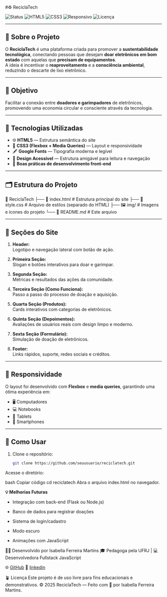 #♻️ ReciclaTech

![Status](https://img.shields.io/badge/status-em%20desenvolvimento-brightgreen)
![HTML5](https://img.shields.io/badge/feito%20com-HTML5-orange)
![CSS3](https://img.shields.io/badge/estilizado%20com-CSS3-blue)
![Responsivo](https://img.shields.io/badge/layout-responsivo-lightgrey)
![Licença](https://img.shields.io/badge/licença-livre-success)

---

## 🌱 Sobre o Projeto

O **ReciclaTech** é uma plataforma criada para promover a **sustentabilidade tecnológica**, conectando pessoas que desejam **doar eletrônicos em bom estado** com aquelas que **precisam de equipamentos**.  
A ideia é incentivar o **reaproveitamento** e a **consciência ambiental**, reduzindo o descarte de lixo eletrônico.

---

## 🎯 Objetivo

Facilitar a conexão entre **doadores e garimpadores** de eletrônicos, promovendo uma economia circular e consciente através da tecnologia.

---

## 🧩 Tecnologias Utilizadas

- 🌐 **HTML5** — Estrutura semântica do site  
- 🎨 **CSS3 (Flexbox + Media Queries)** — Layout e responsividade  
- 🖋️ **Google Fonts** — Tipografia moderna e legível  
- 💬 **Design Acessível** — Estrutura amigável para leitura e navegação  
- 🧱 **Boas práticas de desenvolvimento front-end**

---

## 🗂️ Estrutura do Projeto

📁 ReciclaTech
├── 📄 index.html # Estrutura principal do site
├── 🎨 style.css # Arquivo de estilos (separado do HTML)
├── 🖼️ img/ # Imagens e ícones do projeto
└── 📘 README.md # Este arquivo

---

## 📍 Seções do Site

1. **Header:**  
   Logotipo e navegação lateral com botão de ação.

2. **Primeira Seção:**  
   Slogan e botões interativos para doar e garimpar.

3. **Segunda Seção:**  
   Métricas e resultados das ações da comunidade.

4. **Terceira Seção (Como Funciona):**  
   Passo a passo do processo de doação e aquisição.

5. **Quarta Seção (Produtos):**  
   Cards interativos com categorias de eletrônicos.

6. **Quinta Seção (Depoimentos):**  
   Avaliações de usuários reais com design limpo e moderno.

7. **Sexta Seção (Formulário):**  
   Simulação de doação de eletrônicos.

8. **Footer:**  
   Links rápidos, suporte, redes sociais e créditos.

---

## 📱 Responsividade

O layout foi desenvolvido com **Flexbox** e **media queries**, garantindo uma ótima experiência em:

- 🖥️ Computadores  
- 💻 Notebooks  
- 📱 Tablets  
- 📲 Smartphones  

---

## 🚀 Como Usar

1. Clone o repositório:
   ```bash
   git clone https://github.com/seuusuario/reciclatech.git
Acesse o diretório:

bash
Copiar código
cd reciclatech
Abra o arquivo index.html no navegador.

**💡 Melhorias Futuras**
- Integração com back-end (Flask ou Node.js)

- Banco de dados para registrar doações

- Sistema de login/cadastro

- Modo escuro

- Animações com JavaScript

👩‍💻 Desenvolvido por
Isabella Ferreira Martins
🎓 Pedagoga pela UFRJ | 💻 Desenvolvedora Fullstack JavaScript

🌐 [GitHub](https://github.com/bronzefloo/)
💼 [linkedin](https://www.linkedin.com/in/isabellamartins65/)


🪴 Licença
Este projeto é de uso livre para fins educacionais e demonstrativos.
© 2025 ReciclaTech — Feito com 💚 por Isabella Ferreira Martins.
